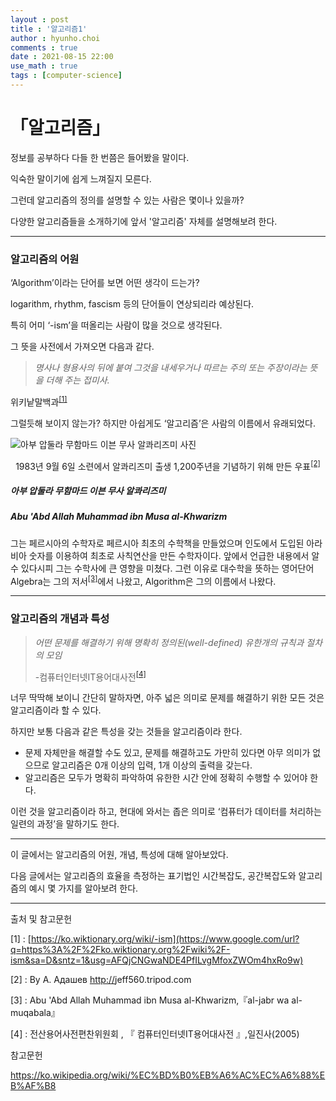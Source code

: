 ```yaml
---
layout : post
title : '알고리즘1'
author : hyunho.choi
comments : true
date : 2021-08-15 22:00
use_math : true
tags : [computer-science]
---
```


# 「알고리즘」

정보를 공부하다 다들 한 번쯤은 들어봤을 말이다.

익숙한 말이기에 쉽게 느껴질지 모른다.

그런데 알고리즘의 정의를 설명할 수 있는 사람은 몇이나 있을까?

다양한 알고리즘들을 소개하기에 앞서 '알고리즘' 자체를 설명해보려 한다.





------





### 알고리즘의 어원

‘Algorithm’이라는 단어를 보면 어떤 생각이 드는가?

logarithm, rhythm, fascism 등의 단어들이 연상되리라 예상된다.

특히 어미 ‘-ism’을 떠올리는 사람이 많을 것으로 생각된다.

그 뜻을 사전에서 가져오면 다음과 같다.



> *명사나 형용사의 뒤에 붙여 그것을 내세우거나 따르는 주의 또는 주장이라는 뜻을 더해 주는 접미사.*

위키낱말백과<sup>[[1]](#footnote_1)</sup>



그럴듯해 보이지 않는가? 하지만 아쉽게도 ‘알고리즘’은 사람의 이름에서 유래되었다.



![아부 압둘라 무함마드 이븐 무사 알콰리즈미 사진](https://user-images.githubusercontent.com/54809044/129479838-06bad764-37d1-4803-a448-064ea76e0238.png)

<center>1983년 9월 6일 소련에서 알콰리즈미 출생 1,200주년을 기념하기 위해 만든 우표<sup><a href="#footnote2">[2]</a></sup></center>





##### 아부 압둘라 무함마드 이븐 무사 알콰리즈미

##### Abu 'Abd Allah Muhammad ibn Musa al-Khwarizm



그는 페르시아의 수학자로 페르시아 최초의 수학책을 만들었으며 인도에서 도입된 아라비아 숫자를 이용하여 최초로 사칙연산을 만든 수학자이다. 앞에서 언급한 내용에서 알 수 있다시피 그는 수학사에 큰 영향을 미쳤다. 그런 이유로 대수학을 뜻하는 영어단어 Algebra는 그의 저서<sup>[[3]](#footnote_3)</sup>에서 나왔고, Algorithm은 그의 이름에서 나왔다.





------





### 알고리즘의 개념과 특성



> *어떤 문제를 해결하기 위해 명확히 정의된(well-defined) 유한개의 규칙과 절차의 모임*
>
> -컴퓨터인터넷IT용어대사전<sup>[[4]](#footnote_4)</sup>



너무 딱딱해 보이니 간단히 말하자면,  아주 넓은 의미로 문제를 해결하기 위한 모든 것은 알고리즘이라 할 수 있다.

하지만 보통 다음과 같은 특성을 갖는 것들을 알고리즘이라 한다.

- 문제 자체만을 해결할 수도 있고, 문제를 해결하고도 가만히 있다면 아무 의미가 없으므로 알고리즘은 0개 이상의 입력, 1개 이상의 출력을 갖는다.
- 알고리즘은 모두가 명확히 파악하여 유한한 시간 안에 정확히 수행할 수 있어야 한다.

이런 것을 알고리즘이라 하고, 현대에 와서는 좁은 의미로 ‘컴퓨터가 데이터를 처리하는 일련의 과정’을 말하기도 한다.





------





이 글에서는 알고리즘의 어원, 개념, 특성에 대해 알아보았다.

다음 글에서는 알고리즘의 효율을 측정하는 표기법인 시간복잡도, 공간복잡도와 알고리즘의 예시 몇 가지를 알아보려 한다.





------





출처 및 참고문헌



<a name="footnote_1">[1]</a> : [https://ko.wiktionary.org/wiki/-ism](https://www.google.com/url?q=https%3A%2F%2Fko.wiktionary.org%2Fwiki%2F-ism&sa=D&sntz=1&usg=AFQjCNGwaNDE4PfILvgMfoxZWOm4hxRo9w)

<a id="footnote2">[2]</a> : By А. Адашев [http://](http://www.google.com/url?q=http%3A%2F%2Fjeff560.tripod.com%2F&sa=D&sntz=1&usg=AFQjCNGNpjqsFEB4kKw0kY6uOPFyEPjKnA)jeff560.tripod.com

<a name="footnote_3">[3]</a> : Abu 'Abd Allah Muhammad ibn Musa al-Khwarizm,『al-jabr wa al-muqabala』

<a name="footnote_4">[4]</a> : 전산용어사전편찬위원회 , 『 컴퓨터인터넷IT용어대사전 』,일진사(2005)



참고문헌 

https://ko.wikipedia.org/wiki/%EC%BD%B0%EB%A6%AC%EC%A6%88%EB%AF%B8